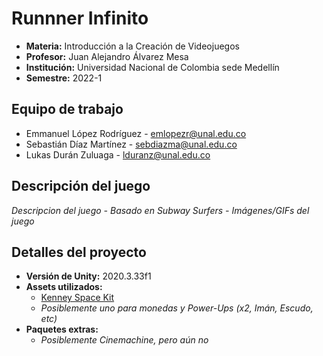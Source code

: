 # Runnner Infinito
- **Materia:** Introducción a la Creación de Videojuegos
- **Profesor:** Juan Alejandro Álvarez Mesa
- **Institución:** Universidad Nacional de Colombia sede Medellín
- **Semestre:** 2022-1

## Equipo de trabajo
- Emmanuel López Rodríguez - [emlopezr@unal.edu.co](mailto:emlopezr@unal.edu.co)
- Sebastián Díaz Martínez - [sebdiazma@unal.edu.co](mailto:sebdiazma@unal.edu.co)
- Lukas Durán Zuluaga - [lduranz@unal.edu.co](mailto:lduranz@unal.edu.co)

## Descripción del juego
*Descripcion del juego - Basado en Subway Surfers - Imágenes/GIFs del juego*

## Detalles del proyecto
- **Versión de Unity:** 2020.3.33f1
- **Assets utilizados:**
  - [Kenney Space Kit](https://www.kenney.nl/assets/space-kit)
  - *Posiblemente uno para monedas y Power-Ups (x2, Imán, Escudo, etc)*
- **Paquetes extras:**
  - *Posiblemente Cinemachine, pero aún no*
